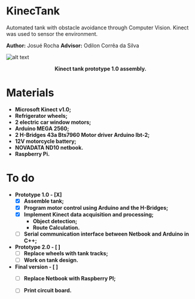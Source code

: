 # KinecTank
Automated tank with obstacle avoidance through Computer Vision. Kinect was used to sensor the environment.

**Author:** Josué Rocha
**Advisor:** Odilon Corrêa da Silva

![alt text](https://github.com/josuerocha/KinectFramework/blob/master/2%20-%20Exemplos%20implementa%C3%A7%C3%A3o/6%20-%20Algor%C3%ADtmos%20de%20segmenta%C3%A7%C3%A3o/REGION%20GROWING%20(RGB%20E%20DISTANCIA)/Results/RegionGrowingRGB.png "KinecTank")
<p align="center"> 
  <b>Kinect tank prototype 1.0 assembly.<b>
</p>

# Materials

* Microsoft Kinect v1.0;
* Refrigerator wheels;
* 2 electric car window motors;
* Arduino MEGA 2560;
* 2 H-Bridges 43a Bts7960 Motor driver Arduino Ibt-2;
* 12V motorcycle battery;
* NOVADATA ND10 netbook.
* Raspberry Pi.

# To do

* Prototype 1.0 - [X]
	- [X] Assemble tank;
	- [X] Program motor control using Arduino and the H-Bridges;
	- [X] Implement Kinect data acquisition and processing;
		* Object detection;
		* Route Calculation.
	- [ ] Serial communication interface between Netbook and Arduino in C++;

* Prototype 2.0 - [ ]
	- [ ] Replace wheels with tank tracks;
	- [ ] Work on tank design.

* Final version - [ ]
	- [ ] Replace Netbook with Raspberry PI;
	- [ ] Print circuit board.

